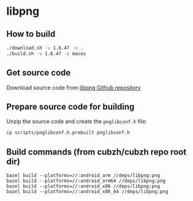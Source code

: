 # libpng

## How to build

```sh
./download.sh -v 1.6.47 -o .
./build.sh -v 1.6.47 -p macos
```

## Get source code

Download source code from [libpng Github repository](https://github.com/pnggroup/libpng/tags)

## Prepare source code for building

Unzip the source code and create the `pnglibconf.h` file:

```sh
cp scripts/pnglibconf.h.prebuilt pnglibconf.h
```

## Build commands (from cubzh/cubzh repo root dir)

```shell
bazel build --platforms=//:android_arm //deps/libpng:png
bazel build --platforms=//:android_arm64 //deps/libpng:png
bazel build --platforms=//:android_x86 //deps/libpng:png
bazel build --platforms=//:android_x86_64 //deps/libpng:png
```
